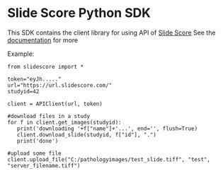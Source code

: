 # Slide Score Python SDK

This SDK contains the client library for using API of [Slide Score](https://www.SlideScore.com)	
See the [documentation](https://www.slidescore.com/docs/api/index.html) for more 

Example:

	from slidescore import *

	token="eyJh....."
	url="https://url.slidescore.com/"
	studyid=42

	client = APIClient(url, token)
	
	#download files in a study
	for f in client.get_images(studyid):
	   print('downloading '+f["name"]+'...', end='', flush=True)
	   client.download_slide(studyid, f["id"], ".")
	   print('done')
	
	#upload some file
	client.upload_file("C:/pathologyimages/test_slide.tiff", "test", "server_filename.tiff")



